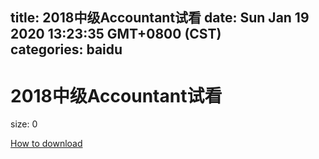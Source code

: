 
title: 2018中级Accountant试看
date: Sun Jan 19 2020 13:23:35 GMT+0800 (CST)    
categories: baidu
---

# 2018中级Accountant试看
size: 0
 
 

[How to download](https://bpcam.bemobtrk.com/go/2ceec3aa-1ca2-46d6-b9ff-aaa5c184517c?jno=838)